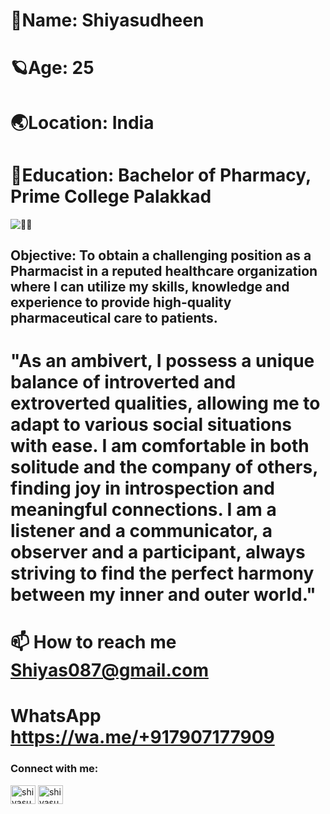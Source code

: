 # 🦋Name: Shiyasudheen 

# 🪐Age: 25 

# 🌏Location: India 

# 🌝Education: Bachelor of Pharmacy, Prime College Palakkad


![👨‍⚕️](https://giphy.com/gifs/mental-illness-happy-pills-antidepressants-KdQoyCJ7opB6NZnfCN.gif)

## Objective: To obtain a challenging position as a Pharmacist in a reputed healthcare organization where I can utilize my skills, knowledge and experience to provide high-quality pharmaceutical care to patients.
 
 
 # "As an ambivert, I possess a unique balance of introverted and extroverted qualities, allowing me to adapt to various social situations with ease. I am comfortable in both solitude and the company of others, finding joy in introspection and meaningful connections. I am a listener and a communicator, a observer and a participant, always striving to find the perfect harmony between my inner and outer world."

# 📫 How to reach me **Shiyas087@gmail.com**
# WhatsApp **https://wa.me/+917907177909**

<h3 align="left">Connect with me:</h3>
<p align="left">
<a href="https://fb.com/shiyasudheenshiya" target="blank"><img align="center" src="https://raw.githubusercontent.com/rahuldkjain/github-profile-readme-generator/master/src/images/icons/Social/facebook.svg" alt="shiyasudheenshiya" height="30" width="40" /></a>
<a href="https://instagram.com/shiyasudheenshiya" target="blank"><img align="center" src="https://raw.githubusercontent.com/rahuldkjain/github-profile-readme-generator/master/src/images/icons/Social/instagram.svg" alt="shiyasudheenshiya" height="30" width="40" /></a>
</p>


